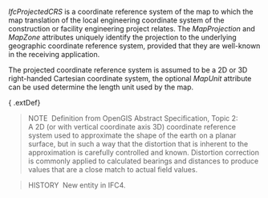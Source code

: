 ﻿_IfcProjectedCRS_ is a coordinate reference system of the map to which the map translation of the local engineering coordinate system of the construction or facility engineering project relates. The _MapProjection_ and _MapZone_ attributes uniquely identify the projection to the underlying geographic coordinate reference system, provided that they are well-known in the receiving application.

The projected coordinate reference system is assumed to be a 2D or 3D right-handed Cartesian coordinate system, the optional _MapUnit_ attribute can be used determine the length unit used by the map.

{ .extDef}
> NOTE&nbsp; Definition from OpenGIS Abstract Specification, Topic 2:  
> A 2D (or with vertical coordinate axis 3D) coordinate reference system used to approximate the shape of the earth on a planar surface, but in such a way that the distortion that is inherent to the approximation is carefully controlled and known. Distortion correction is commonly applied to calculated bearings and distances to produce values that are a close match to actual field values.

> HISTORY&nbsp; New entity in IFC4.
